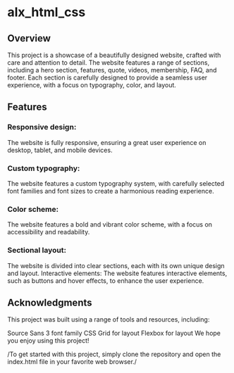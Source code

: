 # alx_html_css

## Overview
This project is a showcase of a beautifully designed website, crafted with care and attention to detail. The website features a range of sections, including a hero section, features, quote, videos, membership, FAQ, and footer. Each section is carefully designed to provide a seamless user experience, with a focus on typography, color, and layout.

## Features
### Responsive design:
The website is fully responsive, ensuring a great user experience on desktop, tablet, and mobile devices.
### Custom typography:
The website features a custom typography system, with carefully selected font families and font sizes to create a harmonious reading experience.
### Color scheme:
The website features a bold and vibrant color scheme, with a focus on accessibility and readability.
### Sectional layout:
The website is divided into clear sections, each with its own unique design and layout.
Interactive elements: The website features interactive elements, such as buttons and hover effects, to enhance the user experience.

## Acknowledgments
This project was built using a range of tools and resources, including:

Source Sans 3 font family
CSS Grid for layout
Flexbox for layout
We hope you enjoy using this project!


/To get started with this project, simply clone the repository and open the index.html file in your favorite web browser./
